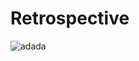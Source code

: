 # Retrospective
![adada](https://cdn.discordapp.com/attachments/1139415558505382031/1223231509205352488/retrospectivelogo.png?ex=66191a1e&is=6606a51e&hm=667216536a535451b726b4f732d5bc491328422a672985ab5ccc688f461e803e&)
